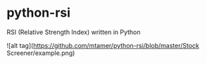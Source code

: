 # python-rsi
RSI (Relative Strength Index) written in Python

![alt tag](https://github.com/mtamer/python-rsi/blob/master/Stock Screener/example.png)
